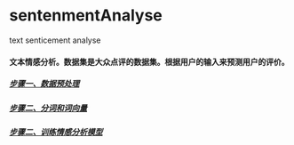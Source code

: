 # sentenmentAnalyse
text senticement analyse
#### 文本情感分析。数据集是大众点评的数据集。根据用户的输入来预测用户的评价。
##### [步骤一、数据预处理](https://github.com/Oscarjia/sentenmentAnalyse/blob/master/1datasetprocess.md)
##### [步骤二、分词和词向量](https://github.com/Oscarjia/sentenmentAnalyse/blob/master/2creadwordmodel.md)
##### [步骤二、训练情感分析模型](https://github.com/Oscarjia/sentenmentAnalyse/edit/master/3create_senti_model.md)
